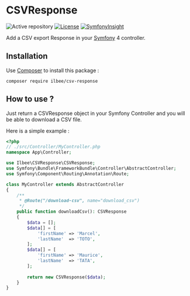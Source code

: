 CSVResponse
===========
![Active repository](http://www.repostatus.org/badges/latest/active.svg)
[![License](https://poser.pugx.org/issei-m/streamed-csv-response/license.svg)](https://packagist.org/packages/ilbee/csv-response)
[![SymfonyInsight](https://insight.symfony.com/projects/98a48652-16bb-4100-89bd-e4ef7579c429/mini.svg)](https://insight.symfony.com/projects/98a48652-16bb-4100-89bd-e4ef7579c429)

Add a CSV export Response in your [Symfony] 4 controller.

Installation
------------

Use [Composer] to install this package :

    composer require ilbee/csv-response 

How to use ?
------------

Just return a CSVResponse object in your Symfony Controller 
and you will be able to download a CSV file.

Here is a simple example : 
```php
<?php
// ./src/Controller/MyController.php
namespace App\Controller;

use Ilbee\CSVResponse\CSVResponse;
use Symfony\Bundle\FrameworkBundle\Controller\AbstractController;
use Symfony\Component\Routing\Annotation\Route;

class MyController extends AbstractController
{
    /**
     * @Route("/download-csv", name="download_csv") 
     */
    public function downloadCsv(): CSVResponse
    {
        $data = [];
        $data[] = [
            'firstName' => 'Marcel',
            'lastName'  => 'TOTO',
        ];   
        $data[] = [
            'firstName' => 'Maurice',
            'lastName'  => 'TATA',
        ];
        
        return new CSVResponse($data);
    }
}
```

[Symfony]: https://symfony.com/
[Composer]: https://getcomposer.org
